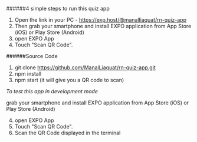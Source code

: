 ######4 simple steps to run this quiz app

1. Open the link in your PC - https://exp.host/@manalliaquat/rn-quiz-app
2. Then grab your smartphone and install EXPO application from App Store (iOS) or Play Store (Android)
3. open EXPO App 
4. Touch "Scan QR Code".


######Source Code

1. git clone https://github.com/ManalLiaquat/rn-quiz-app.git
2. npm install
3. npm start (it will give you a QR code to scan)

_To test this app in development mode_

grab your smartphone and install EXPO application from App Store (iOS) or Play Store (Android)

4. open EXPO App 
5. Touch "Scan QR Code".
6. Scan the QR Code displayed in the terminal
